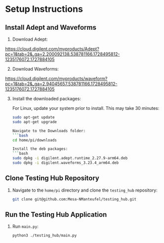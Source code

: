 # Setup Instructions

## Install Adept and Waveforms

1. Download Adept:

https://cloud.digilent.com/myproducts/Adept?pc=1&tab=2&_ga=2.200092138.538781166.1728495812-1235176072.1727884105

2. Download Waveforms:

https://cloud.digilent.com/myproducts/waveform?pc=1&tab=2&_ga=2.94045657.538781166.1728495812-1235176072.1727884105

3. Install the downloaded packages:
   
   For Linux, update your system prior to install. This may take 30 minutes:
   ```bash
   sudo apt-get update
   sudo apt-get upgrade

   Navigate to the Downloads folder:
   ```bash
   cd home/pi/downloads
   
   Install the deb packages:
   ```bash
   sudo dpkg -i digilent.adept.runtime_2.27.9-arm64.deb
   sudo dpkg -i digilent.waveforms_3.23.4_arm64.deb

## Clone Testing Hub Repository

1. Navigate to the `home/pi` directory and clone the `testing_hub` repository:
   ```bash
   git clone git@github.com:Mesa-NManteufel/testing_hub.git

## Run the Testing Hub Application

1. Run `main.py`:
   ```bash
   python3 ./testing_hub/main.py
